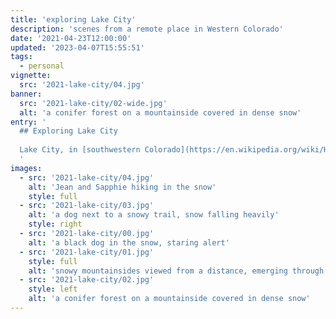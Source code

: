 ```yaml
---
title: 'exploring Lake City'
description: 'scenes from a remote place in Western Colorado'
date: '2021-04-23T12:00:00'
updated: '2023-04-07T15:55:51'
tags:
  - personal
vignette: 
  src: '2021-lake-city/04.jpg'
banner:
  src: '2021-lake-city/02-wide.jpg'
  alt: 'a conifer forest on a mountainside covered in dense snow'
entry: '
  ## Exploring Lake City
  
  Lake City, in [southwestern Colorado](https://en.wikipedia.org/wiki/Hinsdale_County,_Colorado), is a beautiful place that is among the most remote and least populated locations in the United States.
  '
images:
  - src: '2021-lake-city/04.jpg'
    alt: 'Jean and Sapphie hiking in the snow'
    style: full
  - src: '2021-lake-city/03.jpg'
    alt: 'a dog next to a snowy trail, snow falling heavily'
    style: right
  - src: '2021-lake-city/00.jpg'
    alt: 'a black dog in the snow, staring alert'
  - src: '2021-lake-city/01.jpg'
    style: full
    alt: 'snowy mountainsides viewed from a distance, emerging through the fog'
  - src: '2021-lake-city/02.jpg'
    style: left
    alt: 'a conifer forest on a mountainside covered in dense snow'
---
```

